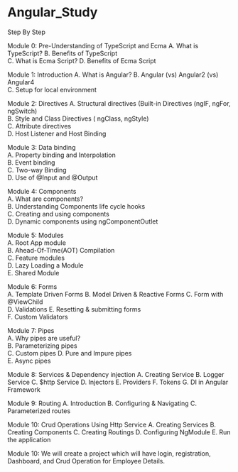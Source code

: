 # Angular_Study

Step By Step

 Module 0: Pre-Understanding of TypeScript and Ecma 
  A. What is TypeScript?
  B. Benefits of TypeScript  
  C. What is Ecma Script?
  D. Benefits of Ecma Script
 
 Module 1: Introduction 
  A. What is Angular? 
  B. Angular (vs) Angular2 (vs) Angular4  
  C. Setup for local environment 
 
 Module 2: Directives 
  A. Structural directives (Built-in Directives (ngIF, ngFor, ngSwitch)  
  B. Style and Class Directives ( ngClass, ngStyle)  
  C. Attribute directives  
  D. Host Listener and Host Binding
 
 Module 3: Data binding  
  A. Property binding and Interpolation  
  B. Event binding  
  C. Two-way Binding  
  D. Use of @Input and @Output  
 
 Module 4: Components  
  A. What are components?  
  B. Understanding Components life cycle hooks  
  C. Creating and using components  
  D. Dynamic components using ngComponentOutlet  
 
 Module 5: Modules  
  A. Root App module  
  B. Ahead-Of-Time(AOT) Compilation  
  C. Feature modules  
  D. Lazy Loading a Module  
  E. Shared Module   
 
 Module 6: Forms  
  A. Template Driven Forms 
  B. Model Driven & Reactive Forms 
  C. Form with @ViewChild  
  D. Validations 
  E. Resetting & submitting forms  
  F. Custom Validators  
 
 Module 7: Pipes  
  A. Why pipes are useful?  
  B. Parameterizing pipes  
  C. Custom pipes 
  D. Pure and Impure pipes  
  E. Async pipes  
 
 Module 8: Services & Dependency injection 
  A. Creating Service 
  B. Logger Service 
  C. $http Service 
  D. Injectors 
  E. Providers 
  F. Tokens 
  G. DI in Angular Framework  
 
 Module 9: Routing 
  A. Introduction 
  B. Configuring & Navigating 
  C. Parameterized routes  
 
 Module 10: Crud Operations Using Http Service 
  A. Creating Services 
  B. Creating Components 
  C. Creating Routings 
  D. Configuring NgModule 
  E. Run the application 
 
 Module 10: We will create a project which will have login, registration, Dashboard, and Crud Operation for Employee Details. 
 
 
